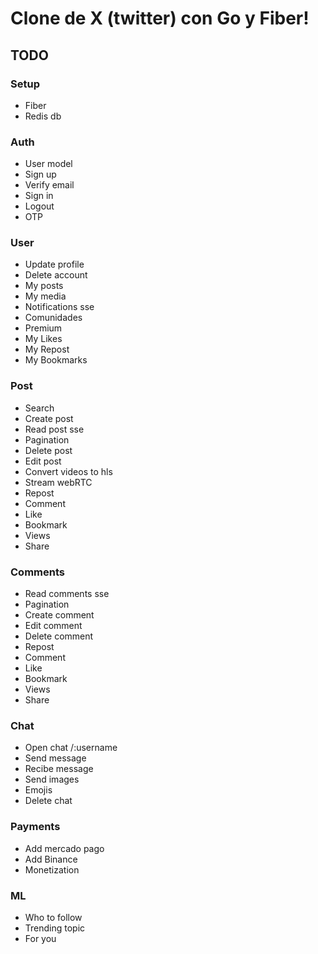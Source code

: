 # Clone de X (twitter) con Go y Fiber!

## TODO

### Setup

-   Fiber
-   Redis db

### Auth

-   User model
-   Sign up
-   Verify email
-   Sign in
-   Logout
-   OTP

### User

-   Update profile
-   Delete account
-   My posts
-   My media
-   Notifications sse
-   Comunidades
-   Premium
-   My Likes
-   My Repost
-   My Bookmarks

### Post

-   Search
-   Create post
-   Read post sse
-   Pagination
-   Delete post
-   Edit post
-   Convert videos to hls
-   Stream webRTC
-   Repost
-   Comment
-   Like
-   Bookmark
-   Views
-   Share

### Comments

-   Read comments sse
-   Pagination
-   Create comment
-   Edit comment
-   Delete comment
-   Repost
-   Comment
-   Like
-   Bookmark
-   Views
-   Share

### Chat

-   Open chat /:username
-   Send message
-   Recibe message
-   Send images
-   Emojis
-   Delete chat

### Payments

-   Add mercado pago
-   Add Binance
-   Monetization

### ML

-   Who to follow
-   Trending topic
-   For you
